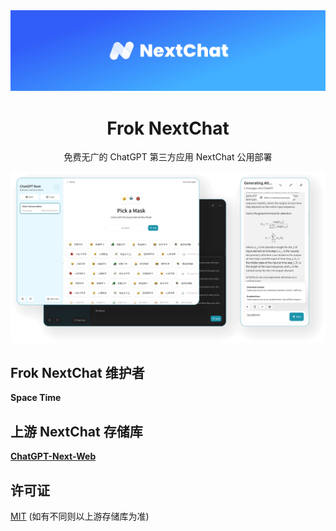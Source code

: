 <div align="center">
<img src="./images/head-cover.png" alt="icon"/>

<h1 align="center">Frok NextChat</h1>

免费无广的 ChatGPT 第三方应用 NextChat 公用部署

![cover](./images/cover.png)

</div>

## Frok NextChat 维护者

**Space Time**

## 上游 NextChat 存储库

**[ChatGPT-Next-Web](https://github.com/ChatGPTNextWeb/ChatGPT-Next-Web)**

## 许可证

[MIT](https://opensource.org/license/mit/) (如有不同则以上游存储库为准)
